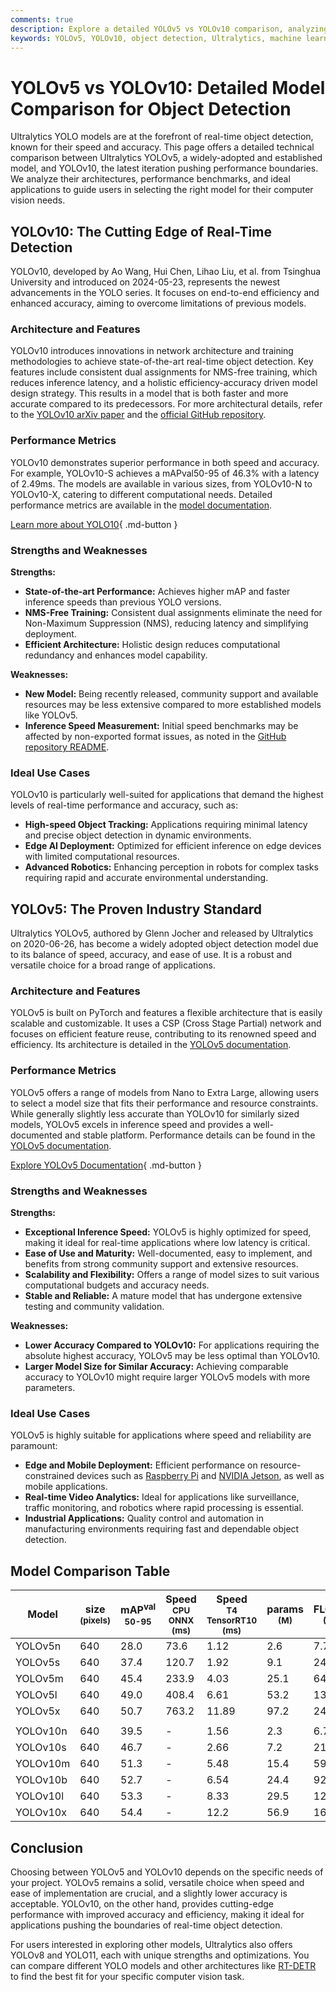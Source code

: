 ```yaml
---
comments: true
description: Explore a detailed YOLOv5 vs YOLOv10 comparison, analyzing architectures, performance, and ideal applications for cutting-edge object detection.
keywords: YOLOv5, YOLOv10, object detection, Ultralytics, machine learning models, real-time detection, AI models comparison, computer vision
---
```


# YOLOv5 vs YOLOv10: Detailed Model Comparison for Object Detection

Ultralytics YOLO models are at the forefront of real-time object detection, known for their speed and accuracy. This page offers a detailed technical comparison between Ultralytics YOLOv5, a widely-adopted and established model, and YOLOv10, the latest iteration pushing performance boundaries. We analyze their architectures, performance benchmarks, and ideal applications to guide users in selecting the right model for their computer vision needs.

<script async src="https://cdn.jsdelivr.net/npm/chart.js"></script>
<script defer src="../../javascript/benchmark.js"></script>

<canvas id="modelComparisonChart" width="1024" height="400" active-models='["YOLOv5", "YOLOv10"]'></canvas>

## YOLOv10: The Cutting Edge of Real-Time Detection

YOLOv10, developed by Ao Wang, Hui Chen, Lihao Liu, et al. from Tsinghua University and introduced on 2024-05-23, represents the newest advancements in the YOLO series. It focuses on end-to-end efficiency and enhanced accuracy, aiming to overcome limitations of previous models.

### Architecture and Features

YOLOv10 introduces innovations in network architecture and training methodologies to achieve state-of-the-art real-time object detection. Key features include consistent dual assignments for NMS-free training, which reduces inference latency, and a holistic efficiency-accuracy driven model design strategy. This results in a model that is both faster and more accurate compared to its predecessors. For more architectural details, refer to the [YOLOv10 arXiv paper](https://arxiv.org/abs/2405.14458) and the [official GitHub repository](https://github.com/THU-MIG/yolov10).

### Performance Metrics

YOLOv10 demonstrates superior performance in both speed and accuracy. For example, YOLOv10-S achieves a mAPval50-95 of 46.3% with a latency of 2.49ms. The models are available in various sizes, from YOLOv10-N to YOLOv10-X, catering to different computational needs. Detailed performance metrics are available in the [model documentation](https://docs.ultralytics.com/models/yolov10/).

[Learn more about YOLO10](https://docs.ultralytics.com/models/yolov10/){ .md-button }

### Strengths and Weaknesses

**Strengths:**

- **State-of-the-art Performance:** Achieves higher mAP and faster inference speeds than previous YOLO versions.
- **NMS-Free Training:** Consistent dual assignments eliminate the need for Non-Maximum Suppression (NMS), reducing latency and simplifying deployment.
- **Efficient Architecture:** Holistic design reduces computational redundancy and enhances model capability.

**Weaknesses:**

- **New Model:** Being recently released, community support and available resources may be less extensive compared to more established models like YOLOv5.
- **Inference Speed Measurement:** Initial speed benchmarks may be affected by non-exported format issues, as noted in the [GitHub repository README](https://github.com/THU-MIG/yolov10?tab=readme-ov-file).

### Ideal Use Cases

YOLOv10 is particularly well-suited for applications that demand the highest levels of real-time performance and accuracy, such as:

- **High-speed Object Tracking:** Applications requiring minimal latency and precise object detection in dynamic environments.
- **Edge AI Deployment:** Optimized for efficient inference on edge devices with limited computational resources.
- **Advanced Robotics:** Enhancing perception in robots for complex tasks requiring rapid and accurate environmental understanding.

## YOLOv5: The Proven Industry Standard

Ultralytics YOLOv5, authored by Glenn Jocher and released by Ultralytics on 2020-06-26, has become a widely adopted object detection model due to its balance of speed, accuracy, and ease of use. It is a robust and versatile choice for a broad range of applications.

### Architecture and Features

YOLOv5 is built on PyTorch and features a flexible architecture that is easily scalable and customizable. It uses a CSP (Cross Stage Partial) network and focuses on efficient feature reuse, contributing to its renowned speed and efficiency. Its architecture is detailed in the [YOLOv5 documentation](https://docs.ultralytics.com/models/yolov5/).

### Performance Metrics

YOLOv5 offers a range of models from Nano to Extra Large, allowing users to select a model size that fits their performance and resource constraints. While generally slightly less accurate than YOLOv10 for similarly sized models, YOLOv5 excels in inference speed and provides a well-documented and stable platform. Performance details can be found in the [YOLOv5 documentation](https://docs.ultralytics.com/models/yolov5/).

[Explore YOLOv5 Documentation](https://docs.ultralytics.com/models/yolov5/){ .md-button }

### Strengths and Weaknesses

**Strengths:**

- **Exceptional Inference Speed:** YOLOv5 is highly optimized for speed, making it ideal for real-time applications where low latency is critical.
- **Ease of Use and Maturity:** Well-documented, easy to implement, and benefits from strong community support and extensive resources.
- **Scalability and Flexibility:** Offers a range of model sizes to suit various computational budgets and accuracy needs.
- **Stable and Reliable:** A mature model that has undergone extensive testing and community validation.

**Weaknesses:**

- **Lower Accuracy Compared to YOLOv10:** For applications requiring the absolute highest accuracy, YOLOv5 may be less optimal than YOLOv10.
- **Larger Model Size for Similar Accuracy:** Achieving comparable accuracy to YOLOv10 might require larger YOLOv5 models with more parameters.

### Ideal Use Cases

YOLOv5 is highly suitable for applications where speed and reliability are paramount:

- **Edge and Mobile Deployment:** Efficient performance on resource-constrained devices such as [Raspberry Pi](https://docs.ultralytics.com/guides/raspberry-pi/) and [NVIDIA Jetson](https://docs.ultralytics.com/guides/nvidia-jetson/), as well as mobile applications.
- **Real-time Video Analytics:** Ideal for applications like surveillance, traffic monitoring, and robotics where rapid processing is essential.
- **Industrial Applications:** Quality control and automation in manufacturing environments requiring fast and dependable object detection.

## Model Comparison Table

| Model    | size<br><sup>(pixels) | mAP<sup>val<br>50-95 | Speed<br><sup>CPU ONNX<br>(ms) | Speed<br><sup>T4 TensorRT10<br>(ms) | params<br><sup>(M) | FLOPs<br><sup>(B) |
| -------- | --------------------- | -------------------- | ------------------------------ | ----------------------------------- | ------------------ | ----------------- |
| YOLOv5n  | 640                   | 28.0                 | 73.6                           | 1.12                                | 2.6                | 7.7               |
| YOLOv5s  | 640                   | 37.4                 | 120.7                          | 1.92                                | 9.1                | 24.0              |
| YOLOv5m  | 640                   | 45.4                 | 233.9                          | 4.03                                | 25.1               | 64.2              |
| YOLOv5l  | 640                   | 49.0                 | 408.4                          | 6.61                                | 53.2               | 135.0             |
| YOLOv5x  | 640                   | 50.7                 | 763.2                          | 11.89                               | 97.2               | 246.4             |
|          |                       |                      |                                |                                     |                    |                   |
| YOLOv10n | 640                   | 39.5                 | -                              | 1.56                                | 2.3                | 6.7               |
| YOLOv10s | 640                   | 46.7                 | -                              | 2.66                                | 7.2                | 21.6              |
| YOLOv10m | 640                   | 51.3                 | -                              | 5.48                                | 15.4               | 59.1              |
| YOLOv10b | 640                   | 52.7                 | -                              | 6.54                                | 24.4               | 92.0              |
| YOLOv10l | 640                   | 53.3                 | -                              | 8.33                                | 29.5               | 120.3             |
| YOLOv10x | 640                   | 54.4                 | -                              | 12.2                                | 56.9               | 160.4             |

## Conclusion

Choosing between YOLOv5 and YOLOv10 depends on the specific needs of your project. YOLOv5 remains a solid, versatile choice when speed and ease of implementation are crucial, and a slightly lower accuracy is acceptable. YOLOv10, on the other hand, provides cutting-edge performance with improved accuracy and efficiency, making it ideal for applications pushing the boundaries of real-time object detection.

For users interested in exploring other models, Ultralytics also offers YOLOv8 and YOLO11, each with unique strengths and optimizations. You can compare different YOLO models and other architectures like [RT-DETR](https://docs.ultralytics.com/models/rtdetr/) to find the best fit for your specific computer vision task.

